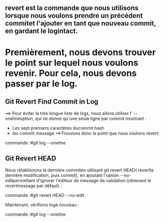 ## revert est la commande que nous utilisons lorsque nous voulons prendre un précédent commitet l'ajouter en tant que nouveau commit, en gardant le logintact.

# Premièrement, nous devons trouver le point sur lequel nous voulons revenir. Pour cela, nous devons passer par le log.

## Git Revert Find Commit in Log
==> Pour éviter la très longue liste de logs, nous allons utiliser l' --onelineoption, qui ne donne qu'une seule ligne par commit montrant :
 * Les sept premiers caractères ducommit hash
 * les commit message
==>Trouvons donc le point que nous voulons revert: 

commande :#git log --oneline

## Git Revert HEAD

Nous rétablissons la dernière commiten utilisant git revert HEAD( revertla dernière modification, puis commit), en ajoutant l'option --no-editpermettant d'ignorer l'éditeur de message de validation (obtenant le revertmessage par défaut) :

commande :#git revert HEAD --no-edit

Maintenant, vérifions logà nouveau :

commande :#git log --oneline 
